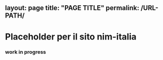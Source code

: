 layout: page
title: "PAGE TITLE"
permalink: /URL-PATH/
---

# Placeholder per il sito nim-italia

### work in progress
